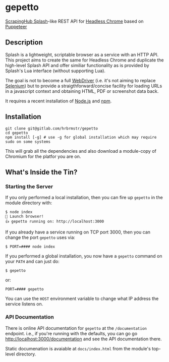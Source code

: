 # gepetto

[ScrapingHub Splash](https://github.com/scrapinghub/splash)-like REST API for [Headless Chrome](https://developers.google.com/web/updates/2017/04/headless-chrome) based on [Puppeteer](https://github.com/GoogleChrome/puppeteer/blob/v1.7.0/docs/api.md)

## Description

Splash is a lightweight, scriptable browser as a service with an HTTP API. This project aims to create the same for Headless Chrome and duplicate the high-level Splash API and offer similiar functionality as is provided by Splash's Lua interface (without supporting Lua).

The goal is not to become a full [WebDriver](https://www.w3.org/TR/webdriver/) (i.e. it's not aiming to replace [Selenium](https://www.seleniumhq.org/projects/webdriver/)) but to provide a straigthforward/concise facility for loading URLs in a javascript context and obtaining HTML, PDF or screenshot data back. 

It requires a recent installation of [Node.js](https://nodejs.org/en/) and [npm](https://www.npmjs.com/).

## Installation

    git clone git@gitlab.com/hrbrmstr/gepetto
    cd gepetto
    npm install [-g] # use -g for global installation which may require sudo on some systems

This will grab all the dependencies and also download a module-copy of Chromium for the platfor you are on.

## What's Inside the Tin?

### Starting the Server

If you only performed a local installation, then you can fire up `gepetto` in the module directory with:

    $ node index
    🚀 Launch browser!
    👍 gepetto running on: http://localhost:3000

If you already have a service running on TCP port 3000, then you can change the port `gepetto` uses via:

    $ PORT=#### node index

If you performed a global installation, you now have a `gepetto` command on your `PATH` and can just do:

    $ gepetto

or:

    PORT=#### gepetto

You can use the `HOST` environment variable to change what IP address the service listens on.

### API Documentation

There is online API documentation for `gepetto` at the `/documentation` endpoint. i.e., if you're running with the defaults, you can go go <http://localhost:3000/documentation> and see the API documentation there. 

Static documenation is avaiable at `docs/index.html` from the module's top-level directory.